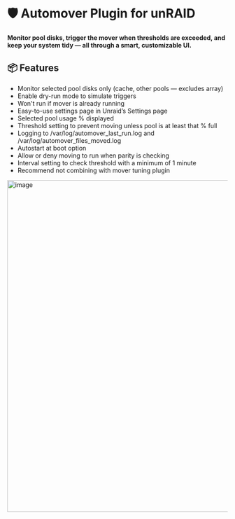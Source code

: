 # 🛡️ Automover Plugin for unRAID

**Monitor pool disks, trigger the mover when thresholds are exceeded, and keep your system tidy — all through a smart, customizable UI.**

## 📦 Features

- Monitor selected pool disks only (cache, other pools — excludes array)
- Enable dry-run mode to simulate triggers
- Won't run if mover is already running
- Easy-to-use settings page in Unraid’s Settings page
- Selected pool usage % displayed
- Threshold setting to prevent moving unless pool is at least that % full
- Logging to /var/log/automover_last_run.log and /var/log/automover_files_moved.log
- Autostart at boot option
- Allow or deny moving to run when parity is checking
- Interval setting to check threshold with a minimum of 1 minute
- Recommend not combining with mover tuning plugin

<img width="1917" height="758" alt="image" src="https://github.com/user-attachments/assets/7a544076-b4c9-48a5-bb11-a3463c08ae54" />

